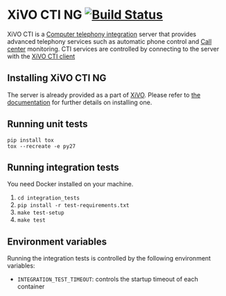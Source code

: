 XiVO CTI NG [![Build Status](https://travis-ci.org/xivo-pbx/xivo-ctid-ng.png?branch=master)](https://travis-ci.org/xivo-pbx/xivo-ctid-ng)
===========

XiVO CTI is a [Computer telephony integration](http://en.wikipedia.org/Computer_telephony_integration) server 
that provides advanced telephony services such as automatic phone control and 
[Call center](http://en.wikipedia.org/wiki/Call_center) monitoring. CTI services are controlled by connecting to 
the server with the [XiVO CTI client](https://github.com/xivo-pbx/xivo-client-qt)

Installing XiVO CTI NG
----------------------

The server is already provided as a part of [XiVO](http://documentation.xivo.io).
Please refer to [the documentation](http://documentation.xivo.io/en/stable/installation/installsystem.html) for
further details on installing one.

Running unit tests
------------------

```
pip install tox
tox --recreate -e py27
```

Running integration tests
-------------------------

You need Docker installed on your machine.

1. ```cd integration_tests```
2. ```pip install -r test-requirements.txt```
3. ```make test-setup```
4. ```make test```

Environment variables
---------------------

Running the integration tests is controlled by the following environment variables:

* `INTEGRATION_TEST_TIMEOUT`: controls the startup timeout of each container
